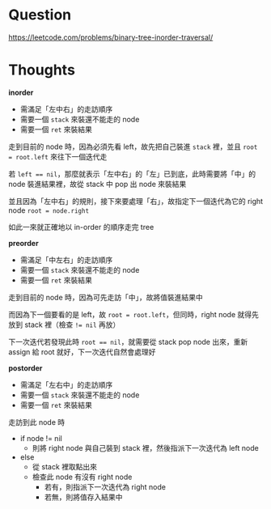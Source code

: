# Question
https://leetcode.com/problems/binary-tree-inorder-traversal/

# Thoughts

**inorder**
- 需滿足「左中右」的走訪順序
- 需要一個 `stack` 來裝還不能走的 node
- 需要一個 `ret` 來裝結果

走到目前的 node 時，因為必須先看 left，故先把自己裝進 `stack` 裡，並且 `root = root.left` 來往下一個迭代走

若 `left == nil`，那麼就表示「左中右」的「左」已到底，此時需要將「中」的 node 裝進結果裡，故從 stack 中 pop 出 node 來裝結果

並且因為「左中右」的規則，接下來要處理「右」，故指定下一個迭代為它的 right node `root = node.right`

如此一來就正確地以 in-order 的順序走完 tree

**preorder**
- 需滿足「中左右」的走訪順序
- 需要一個 `stack` 來裝還不能走的 node
- 需要一個 `ret` 來裝結果

走到目前的 node 時，因為可先走訪「中」，故將值裝進結果中

而因為下一個要看的是 left，故 `root = root.left`，但同時，right node 就得先放到 stack 裡（檢查 `!= nil` 再放）

下一次迭代若發現此時 `root == nil`，就需要從 stack pop node 出來，重新 assign 給 root 就好，下一次迭代自然會處理好

**postorder**
- 需滿足「左右中」的走訪順序
- 需要一個 `stack` 來裝還不能走的 node
- 需要一個 `ret` 來裝結果


走訪到此 node 時
- if node != nil
  - 則將 right node 與自己裝到 stack 裡，然後指派下一次迭代為 left node
- else
  - 從 stack 裡取點出來
  - 檢查此 node 有沒有 right node
    - 若有，則指派下一次迭代為 right node
    - 若無，則將值存入結果中
